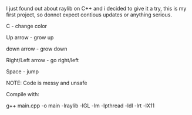 I just found out about  raylib on C++ and i decided to give it a try, this is my first project, so donnot expect contious updates or anything serious.

C - change color

Up arrow - grow up

down arrow - grow down

Right/Left arrow - go right/left

Space - jump

NOTE: Code is messy and unsafe

Compile with:

g++ main.cpp -o main -lraylib -lGL -lm -lpthread -ldl -lrt -lX11
